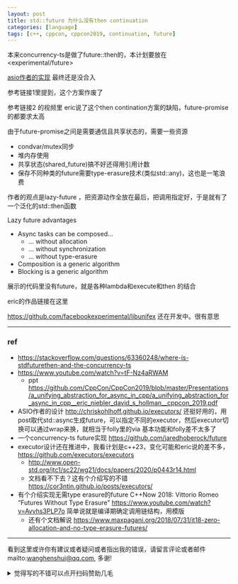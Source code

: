 ```yaml
---
layout: post
title: std::future 为什么没有then continuation
categories: [language]
tags: [c++, cppcon, cppcon2019, continuation, future]
---
```



本来concurrency-ts是做了future::then的，本计划要放在<experimental/future> 

[asio作者的实现](https://github.com/chriskohlhoff/executors) 最终还是没合入

参考链接1里提到，这个方案作废了

参考链接2 的视频里 eric说了这个then contination方案的缺陷，future-promise的都要求太高

由于future-promise之间是需要通信且共享状态的，需要一些资源

- condvar/mutex同步
- 堆内存使用
- 共享状态(shared_future)搞不好还得用引用计数
- 保存不同种类的future需要type-erasure技术(类似std::any)，这也是一笔浪费

作者的观点是lazy-future ，把资源动作全放在最后，把调用指定好，于是就有了一个泛化的std::then函数

Lazy future advantages

- Async tasks can be composed... 
  - ... without allocation
  - ... without synchronization 
  -  ... without type-erasure
- Composition is a generic algorithm 
- Blocking is a generic algorithm



展示的代码里没有future，就是各种lambda和execute和then 的结合

eric的作品链接在这里

https://github.com/facebookexperimental/libunifex 还在开发中。很有意思

---

### ref

- https://stackoverflow.com/questions/63360248/where-is-stdfuturethen-and-the-concurrency-ts
- https://www.youtube.com/watch?v=tF-Nz4aRWAM
  - ppt https://github.com/CppCon/CppCon2019/blob/master/Presentations/a_unifying_abstraction_for_async_in_cpp/a_unifying_abstraction_for_async_in_cpp__eric_niebler_david_s_hollman__cppcon_2019.pdf
- ASIO作者的设计 http://chriskohlhoff.github.io/executors/ 还挺好用的，用post取代std::async生成future，可以指定不同的executor，然后executor切换可以通过wrap来换，就相当于folly里的via 基本功能和folly差不太多了
- 一个concurrency-ts future实现 https://github.com/jaredhoberock/future
- executor设计还在推进中，我看计划是c++23，变化可能和eric说的差不多，https://github.com/executors/executors 
  - http://www.open-std.org/jtc1/sc22/wg21/docs/papers/2020/p0443r14.html
  - 文档看不下去？这有个介绍写的不错 https://cor3ntin.github.io/posts/executors/
- 有个介绍实现无需type erasure的future C++Now 2018: Vittorio Romeo “Futures Without Type Erasure” https://www.youtube.com/watch?v=Avvhs3PLP7o 简单说就是编译期确定调用链结构，用模版
  - 还有个文档解说 https://www.maxpagani.org/2018/07/31/it18-zero-allocation-and-no-type-erasure-futures/



---

看到这里或许你有建议或者疑问或者指出我的错误，请留言评论或者邮件mailto:wanghenshui@qq.com, 多谢! 
<details>
<summary>觉得写的不错可以点开扫码赞助几毛</summary>
<img src="https://wanghenshui.github.io/assets/wepay.png" alt="微信转账">
</details>